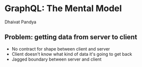 # GraphQL: The Mental Model
Dhaivat Pandya

## Problem: getting data from server to client
- No contract for shape between client and server
- Client doesn't know what kind of data it's going to get back
- Jagged boundary between server and client
